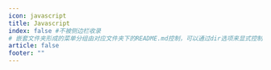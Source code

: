 ```yaml
---
icon: javascript
title: Javascript
index: false #不被侧边栏收录
# 嵌套文件夹形成的菜单分组由对应文件夹下的README.md控制，可以通过dir选项来显式控制分组菜单按钮的标题和icon以及其他功能，dir配置项的值为一个对象
article: false
footer: ""
---
```

<AutoCatalog/>